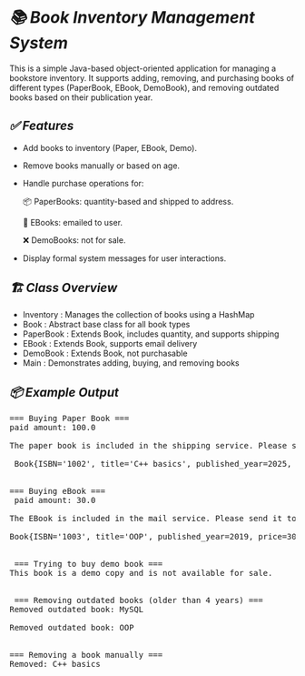 # *📚 Book Inventory Management System*
This is a simple Java-based object-oriented application for managing a bookstore inventory. It supports adding, removing, and purchasing books of different types (PaperBook, EBook, DemoBook), and removing outdated books based on their publication year.

## *✅ Features*
- Add books to inventory (Paper, EBook, Demo).

- Remove books manually or based on age.

- Handle purchase operations for:

   📦 PaperBooks: quantity-based and shipped to address.

   📧 EBooks: emailed to user.

   ❌ DemoBooks: not for sale.

- Display formal system messages for user interactions.

## *🏗️ Class Overview*

- Inventory : Manages the collection of books using a HashMap
- Book : Abstract base class for all book types
- PaperBook	: Extends Book, includes quantity, and supports shipping
- EBook	: Extends Book, supports email delivery
- DemoBook : Extends Book, not purchasable
- Main :	Demonstrates adding, buying, and removing books

## *📦 Example Output*

<pre>=== Buying Paper Book === <br>paid amount: 100.0 <br> <br>The paper book is included in the shipping service. Please send it to the following customer address: Shoubra Masr<br><br> Book{ISBN='1002', title='C++ basics', published_year=2025, price=50.0} <br><br><br>=== Buying eBook ===<br> paid amount: 30.0 <br><br>The EBook is included in the mail service. Please send it to the following email address: emy@gmail.com <br><br>Book{ISBN='1003', title='OOP', published_year=2019, price=30.0}<br><br><br> === Trying to buy demo book === <br>This book is a demo copy and is not available for sale.<br><br><br> === Removing outdated books (older than 4 years) === <br>Removed outdated book: MySQL <br><br>Removed outdated book: OOP <br><br><br>=== Removing a book manually === <br>Removed: C++ basics</pre>


